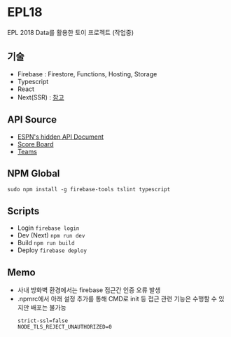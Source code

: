 # EPL18
EPL 2018 Data를 활용한 토이 프로젝트 (작업중)

## 기술
* Firebase : Firestore, Functions, Hosting, Storage
* Typescript
* React
* Next(SSR) : [참고](https://github.com/zeit/next.js/tree/master/examples/with-firebase-hosting-and-typescript)

## API Source
* [ESPN's hidden API Document](https://gist.github.com/akeaswaran/b48b02f1c94f873c6655e7129910fc3b)
* [Score Board](http://site.api.espn.com/apis/site/v2/sports/soccer/eng.1/scoreboard?calendar=blacklist&dates=20180901)
* [Teams](http://site.api.espn.com/apis/site/v2/sports/soccer/eng.1/teams/349)

## NPM Global
`sudo npm install -g firebase-tools tslint typescript`

## Scripts
* Login
`firebase login`
* Dev (Next)
`npm run dev`
* Build
`npm run build`
* Deploy
`firebase deploy`

## Memo
* 사내 방화벽 환경에서는 firebase 접근간 인증 오류 발생
* .npmrc에서 아래 설정 추가를 통해 CMD로 init 등 접근 관련 기능은 수행할 수 있지만 배포는 불가능
  ```
  strict-ssl=false
  NODE_TLS_REJECT_UNAUTHORIZED=0
  ```